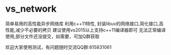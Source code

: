 # vs_network
简单易用的高性能异步网络库
利用c++11特性, 封装libuv的网络接口,简化接口,高性能,减少不必要的拷贝
建议使用vs2015以上支持c++11编译器即可 
无法正常编译使用,部分文件还没提交，如需要，可加Q群获取

欢迎大家使用测试，有问题随时交流QQ群:615831061

